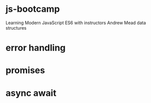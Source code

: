 # js-bootcamp
 Learning Modern JavaScript ES6 with instructors
Andrew Mead data structures
# error handling
# promises
# async await


